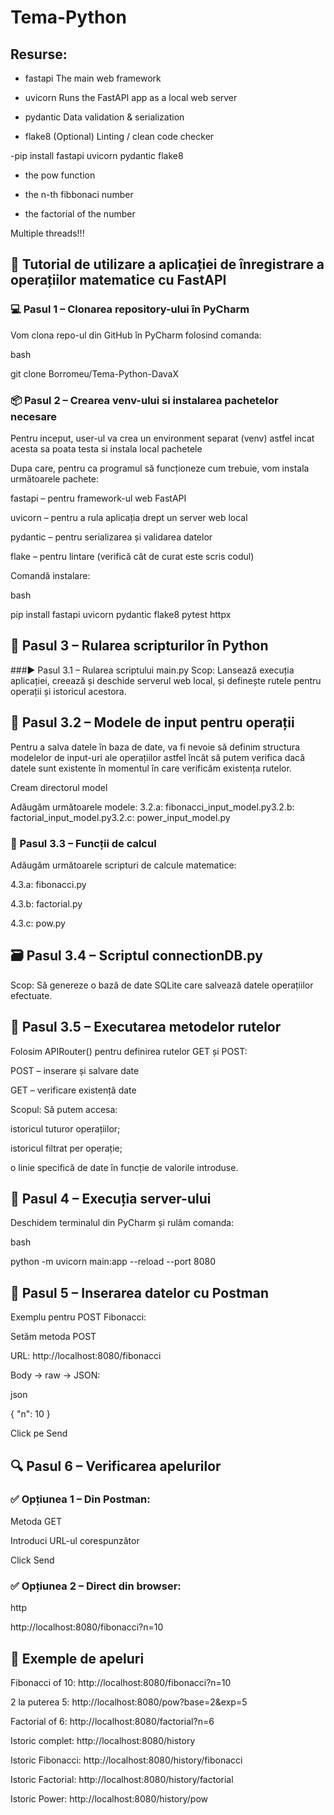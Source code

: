 # Tema-Python

## Resurse:



- fastapi	The main web framework


- uvicorn	Runs the FastAPI app as a local web server


- pydantic	Data validation & serialization


- flake8	(Optional) Linting / clean code checker

-pip install fastapi uvicorn pydantic flake8



- the pow function

- the n-th fibbonaci number

- the factorial of the number

Multiple threads!!!



## 📘 Tutorial de utilizare a aplicației de înregistrare a operațiilor matematice cu FastAPI


### 💻 Pasul 1 – Clonarea repository-ului în PyCharm
Vom clona repo-ul din GitHub în PyCharm folosind comanda:

bash

git clone Borromeu/Tema-Python-DavaX

### 📦 Pasul 2 – Crearea venv-ului si instalarea pachetelor necesare
Pentru inceput, user-ul va crea un environment separat (venv) astfel incat acesta sa poata testa si instala local pachetele

Dupa care, pentru ca programul să funcționeze cum trebuie, vom instala următoarele pachete:

fastapi – pentru framework-ul web FastAPI

uvicorn – pentru a rula aplicația drept un server web local

pydantic – pentru serializarea și validarea datelor

flake – pentru lintare (verifică cât de curat este scris codul)

Comandă instalare:

bash

pip install fastapi uvicorn pydantic flake8 pytest httpx

## 🧠 Pasul 3 – Rularea scripturilor în Python
###▶️ Pasul 3.1 – Rularea scriptului main.py 
Scop:
Lansează execuția aplicației, creează și deschide serverul web local, și definește rutele pentru operații și istoricul acestora.

## 🧾 Pasul 3.2 – Modele de input pentru operații
Pentru a salva datele în baza de date, va fi nevoie să definim structura modelelor de input-uri ale operațiilor astfel încât să putem verifica dacă datele sunt existente în momentul în care verificăm existența rutelor.

Cream directorul model

Adăugăm următoarele modele: 3.2.a: fibonacci_input_model.py3.2.b: factorial_input_model.py3.2.c: power_input_model.py
### 📐 Pasul 3.3 – Funcții de calcul
Adăugăm următoarele scripturi de calcule matematice:

4.3.a: fibonacci.py

4.3.b: factorial.py

4.3.c: pow.py

## 🗃️ Pasul 3.4 – Scriptul connectionDB.py
Scop:
Să genereze o bază de date SQLite care salvează datele operațiilor efectuate.

## 🔁 Pasul 3.5 – Executarea metodelor rutelor
Folosim APIRouter() pentru definirea rutelor GET și POST:

POST – inserare și salvare date

GET – verificare existență date

Scopul:
Să putem accesa:

istoricul tuturor operațiilor;

istoricul filtrat per operație;

o linie specifică de date în funcție de valorile introduse.

## 🚀 Pasul 4 – Execuția server-ului
Deschidem terminalul din PyCharm și rulăm comanda:

bash

python -m uvicorn main:app --reload --port 8080

## 🧪 Pasul 5 – Inserarea datelor cu Postman
Exemplu pentru POST Fibonacci:

Setăm metoda POST

URL: http://localhost:8080/fibonacci

Body → raw → JSON:

json

{ "n": 10 }

Click pe Send

## 🔍 Pasul 6 – Verificarea apelurilor
### ✅ Opțiunea 1 – Din Postman:
Metoda GET

Introduci URL-ul corespunzător

Click Send

### ✅ Opțiunea 2 – Direct din browser:
http

http://localhost:8080/fibonacci?n=10

## 🔗 Exemple de apeluri
Fibonacci of 10:
http://localhost:8080/fibonacci?n=10

2 la puterea 5:
http://localhost:8080/pow?base=2&exp=5

Factorial of 6:
http://localhost:8080/factorial?n=6

Istoric complet:
http://localhost:8080/history

Istoric Fibonacci:
http://localhost:8080/history/fibonacci

Istoric Factorial:
http://localhost:8080/history/factorial

Istoric Power:
http://localhost:8080/history/pow
